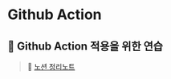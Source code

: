 # Github Action

## :paw_prints: Github Action 적용을 위한 연습

> 📖  [노션 정리노트](https://chartreuse-guava-e87.notion.site/CI-CD-7be77460ef95422990971361aa64521e)

